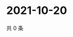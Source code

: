 # 2021-10-20

共 0 条

<!-- BEGIN WEIBO -->
<!-- 最后更新时间 Wed Oct 20 2021 02:12:52 GMT+0800 (China Standard Time) -->

<!-- END WEIBO -->
